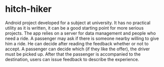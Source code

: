 hitch-hiker
===========

Android project developed for a subject at university. It has no practical utility as it is written, it can be a good starting point for more serious projects.  The app relies on a server for data management and people who need a ride. A passenger may ask if there is someone nearby willing to give him a ride. He can decide after reading the feedback whether or not to accept. A passenger can decide which (if they like the offer), the driver must be picked up. After that the passenger is accompanied to the destination, users can issue feedback to describe the experience.
